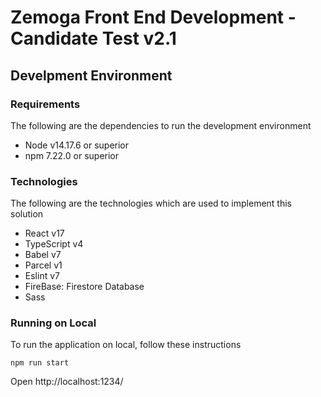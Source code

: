 # Zemoga Front End Development - Candidate Test v2.1

## Develpment Environment

### Requirements

The following are the dependencies to run the development environment

- Node v14.17.6 or superior
- npm 7.22.0 or superior

### Technologies

The following are the technologies which are used to implement this solution

- React v17
- TypeScript v4
- Babel v7
- Parcel v1
- Eslint v7
- FireBase: Firestore Database
- Sass

### Running on Local

To run the application on local, follow these instructions

```
npm run start

```

Open http://localhost:1234/

